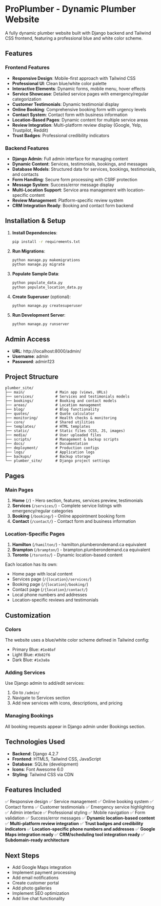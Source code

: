 # ProPlumber - Dynamic Plumber Website

A fully dynamic plumber website built with Django backend and Tailwind CSS frontend, featuring a professional blue and white color scheme.

## Features

### Frontend Features
- **Responsive Design**: Mobile-first approach with Tailwind CSS
- **Professional UI**: Clean blue/white color palette
- **Interactive Elements**: Dynamic forms, mobile menu, hover effects
- **Service Showcase**: Detailed service pages with emergency/regular categorization
- **Customer Testimonials**: Dynamic testimonial display
- **Online Booking**: Comprehensive booking form with urgency levels
- **Contact System**: Contact form with business information
- **Location-Based Pages**: Dynamic content for multiple service areas
- **Review Integration**: Multi-platform review display (Google, Yelp, Trustpilot, Reddit)
- **Trust Badges**: Professional credibility indicators

### Backend Features
- **Django Admin**: Full admin interface for managing content
- **Dynamic Content**: Services, testimonials, bookings, and messages
- **Database Models**: Structured data for services, bookings, testimonials, and contacts
- **Form Handling**: Secure form processing with CSRF protection
- **Message System**: Success/error message display
- **Multi-Location Support**: Service area management with location-specific content
- **Review Management**: Platform-specific review system
- **CRM Integration Ready**: Booking and contact form backend

## Installation & Setup

1. **Install Dependencies**:
   ```bash
   pip install -r requirements.txt
   ```

2. **Run Migrations**:
   ```bash
   python manage.py makemigrations
   python manage.py migrate
   ```

3. **Populate Sample Data**:
   ```bash
   python populate_data.py
   python populate_location_data.py
   ```

4. **Create Superuser** (optional):
   ```bash
   python manage.py createsuperuser
   ```

5. **Run Development Server**:
   ```bash
   python manage.py runserver
   ```

## Admin Access

- **URL**: http://localhost:8000/admin/
- **Username**: admin
- **Password**: admin123

## Project Structure

```
plumber_site/
├── main/              # Main app (views, URLs)
├── services/          # Services and testimonials models
├── bookings/          # Booking and contact models
├── areas/             # Location management
├── blog/              # Blog functionality
├── quotes/            # Quote calculator
├── monitoring/        # Health checks & monitoring
├── core/              # Shared utilities
├── templates/         # HTML templates
├── static/            # Static files (CSS, JS, images)
├── media/             # User uploaded files
├── scripts/           # Management & backup scripts
├── docs/              # Documentation
├── deployment/        # Production configs
├── logs/              # Application logs
├── backups/           # Backup storage
└── plumber_site/      # Django project settings
```

## Pages

### Main Pages
1. **Home** (`/`) - Hero section, features, services preview, testimonials
2. **Services** (`/services/`) - Complete service listings with emergency/regular categories
3. **Booking** (`/booking/`) - Online appointment booking form
4. **Contact** (`/contact/`) - Contact form and business information

### Location-Specific Pages
1. **Hamilton** (`/hamilton/`) - hamilton.plumberondemand.ca equivalent
2. **Brampton** (`/brampton/`) - brampton.plumberondemand.ca equivalent
3. **Toronto** (`/toronto/`) - Dynamic location-based content

Each location has its own:
- Home page with local content
- Services page (`/{location}/services/`)
- Booking page (`/{location}/booking/`)
- Contact page (`/{location}/contact/`)
- Local phone numbers and addresses
- Location-specific reviews and testimonials

## Customization

### Colors
The website uses a blue/white color scheme defined in Tailwind config:
- Primary Blue: `#1e40af`
- Light Blue: `#3b82f6`
- Dark Blue: `#1e3a8a`

### Adding Services
Use Django admin to add/edit services:
1. Go to `/admin/`
2. Navigate to Services section
3. Add new services with icons, descriptions, and pricing

### Managing Bookings
All booking requests appear in Django admin under Bookings section.

## Technologies Used

- **Backend**: Django 4.2.7
- **Frontend**: HTML5, Tailwind CSS, JavaScript
- **Database**: SQLite (development)
- **Icons**: Font Awesome 6.0
- **Styling**: Tailwind CSS via CDN

## Features Included

✅ Responsive design
✅ Service management
✅ Online booking system
✅ Contact forms
✅ Customer testimonials
✅ Emergency service highlighting
✅ Admin interface
✅ Professional styling
✅ Mobile navigation
✅ Form validation
✅ Success/error messages
✅ **Dynamic location-based content**
✅ **Multi-platform review integration**
✅ **Trust badges and credibility indicators**
✅ **Location-specific phone numbers and addresses**
✅ **Google Maps integration ready**
✅ **CRM/scheduling tool integration ready**
✅ **Subdomain-ready architecture**

## Next Steps

- Add Google Maps integration
- Implement payment processing
- Add email notifications
- Create customer portal
- Add photo galleries
- Implement SEO optimization
- Add live chat functionality